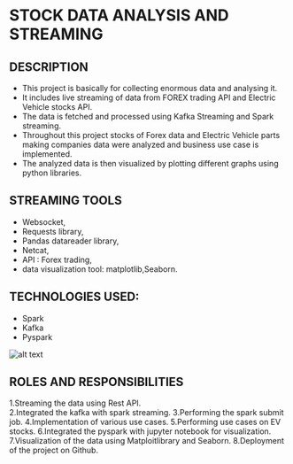 # STOCK DATA ANALYSIS AND STREAMING

## DESCRIPTION
* This project is basically for collecting  enormous data and analysing it. 
* It includes live streaming of data from FOREX trading API and Electric Vehicle stocks API. 
* The data is fetched and processed using Kafka Streaming and Spark streaming.
* Throughout this project stocks of Forex data and Electric Vehicle parts making companies data were analyzed and business use case is implemented. 
* The analyzed data is then visualized by plotting different graphs using python libraries.


## STREAMING TOOLS
* Websocket,
* Requests library,
* Pandas datareader library,
* Netcat,
* API : Forex trading,
* data visualization tool: matplotlib,Seaborn.


## TECHNOLOGIES USED:
* Spark
* Kafka
* Pyspark


![alt text](https://databricks.com/wp-content/uploads/2015/03/Screen-Shot-2015-03-29-at-10.11.42-PM.png)

## ROLES AND RESPONSIBILITIES
1.Streaming the data using Rest API.	
2.Integrated the kafka with spark streaming.
3.Performing the spark submit job.
4.Implementation of various use cases.
5.Performing use cases on EV stocks. 
6.Integrated the pyspark with jupyter notebook for visualization.
7.Visualization of the data using Matploitlibrary and Seaborn.
8.Deployment of the project on Github.


